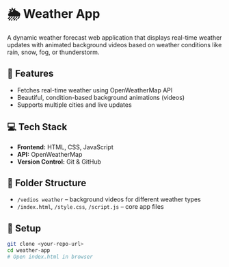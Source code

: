 # 🌦️ Weather App

A dynamic weather forecast web application that displays real-time weather updates with animated background videos based on weather conditions like rain, snow, fog, or thunderstorm.

## 🚀 Features
- Fetches real-time weather using OpenWeatherMap API
- Beautiful, condition-based background animations (videos)
- Supports multiple cities and live updates

## 💻 Tech Stack
- **Frontend:** HTML, CSS, JavaScript
- **API:** OpenWeatherMap
- **Version Control:** Git & GitHub

## 📁 Folder Structure
- `/vedios weather` – background videos for different weather types
- `/index.html`, `/style.css`, `/script.js` – core app files



## 🔧 Setup
```bash
git clone <your-repo-url>
cd weather-app
# Open index.html in browser
